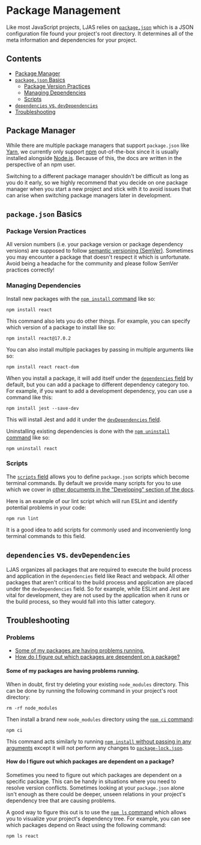 # Package Management

Like most JavaScript projects, LJAS relies on [`package.json`](https://docs.npmjs.com/cli/v10/configuring-npm/package-json) which is a JSON configuration file found your project's root directory. It determines all of the meta information and dependencies for your project.

## Contents

-   [Package Manager](#package-manager)
-   [`package.json` Basics](#packagejson-basics)
    -   [Package Version Practices](#package-version-practices)
    -   [Managing Dependencies](#managing-dependencies)
    -   [Scripts](#scripts)
-   [`dependencies` vs. `devDependencies`](#dependencies-vs-devdependencies)
-   [Troubleshooting](#troubleshooting)

## Package Manager

While there are multiple package managers that support `package.json` like [Yarn](https://yarnpkg.com), we currently only support [npm](https://npmjs.com) out-of-the-box since it is usually installed alongside [Node.js](https://nodejs.org). Because of this, the docs are written in the perspective of an npm user.

Switching to a different package manager shouldn't be difficult as long as you do it early, so we highly recommend that you decide on one package manager when you start a new project and stick with it to avoid issues that can arise when switching package managers later in development.

## `package.json` Basics

### Package Version Practices

All version numbers (i.e. your package version or package dependency versions) are supposed to follow [semantic versioning (SemVer)](https://semver.org). Sometimes you may encounter a package that doesn't respect it which is unfortunate. Avoid being a headache for the community and please follow SemVer practices correctly!

### Managing Dependencies

Install new packages with the [`npm install` command](https://docs.npmjs.com/cli/v6/commands/npm-install) like so:

```console
npm install react
```

This command also lets you do other things. For example, you can specify which version of a package to install like so:

```console
npm install react@17.0.2
```

You can also install multiple packages by passing in multiple arguments like so:

```console
npm install react react-dom
```

When you install a package, it will add itself under the [`dependencies` field](https://docs.npmjs.com/cli/v10/configuring-npm/package-json#dependencies) by default, but you can add a package to different dependency category too. For example, if you want to add a development dependency, you can use a command like this:

```console
npm install jest --save-dev
```

This will install Jest and add it under the [`devDependencies` field](https://docs.npmjs.com/cli/v10/configuring-npm/package-json#devdependencies).

Uninstalling existing dependencies is done with the [`npm uninstall` command](https://docs.npmjs.com/cli/v6/commands/npm-uninstall) like so:

```console
npm uninstall react
```

### Scripts

The [`scripts` field](https://docs.npmjs.com/cli/v10/configuring-npm/package-json#scripts) allows you to define `package.json` scripts which become terminal commands. By default we provide many scripts for you to use which we cover in [other documents in the "Developing" section of the docs](../developing).

Here is an example of our lint script which will run ESLint and identify potential problems in your code:

```console
npm run lint
```

It is a good idea to add scripts for commonly used and inconveniently long terminal commands to this field.

## `dependencies` vs. `devDependencies`

LJAS organizes all packages that are required to execute the build process and application in the `dependencies` field like React and webpack. All other packages that aren't critical to the build process and application are placed under the `devDependencies` field. So for example, while ESLint and Jest are vital for development, they are not used by the application when it runs or the build process, so they would fall into this latter category.

## Troubleshooting

### Problems

-   [Some of my packages are having problems running.](#some-of-my-packages-are-having-problems-running)
-   [How do I figure out which packages are dependent on a package?](#how-do-i-figure-out-which-packages-are-dependent-on-a-package)

#### Some of my packages are having problems running.

When in doubt, first try deleting your existing `node_modules` directory. This can be done by running the following command in your project's root directory:

```console
rm -rf node_modules
```

Then install a brand new `node_modules` directory using the [`npm ci` command](https://docs.npmjs.com/cli/v10/commands/npm-ci):

```console
npm ci
```

This command acts similarly to running [`npm install` without passing in any arguments](https://docs.npmjs.com/cli/v10/commands/npm-install#description) except it will not perform any changes to [`package-lock.json`](https://docs.npmjs.com/cli/v10/configuring-npm/package-lock-json).

#### How do I figure out which packages are dependent on a package?

Sometimes you need to figure out which packages are dependent on a specific package. This can be handy in situations where you need to resolve version conflicts. Sometimes looking at your `package.json` alone isn't enough as there could be deeper, unseen relations in your project's dependency tree that are causing problems.

A good way to figure this out is to use the [`npm ls` command](https://docs.npmjs.com/cli/v6/commands/npm-ls) which allows you to visualize your project's dependency tree. For example, you can see which packages depend on React using the following command:

```console
npm ls react
```
